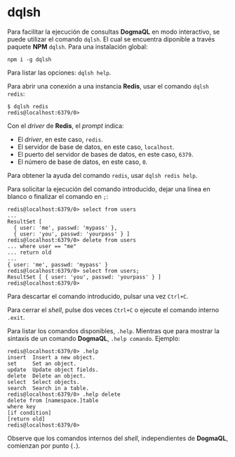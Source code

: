 # dqlsh

Para facilitar la ejecución de consultas **DogmaQL** en modo interactivo, se puede utilizar el comando `dqlsh`.
El cual se encuentra diponible a través paquete **NPM** `dqlsh`.
Para una instalación global:

```
npm i -g dqlsh
```

Para listar las opciones: `dqlsh help`.

Para abrir una conexión a una instancia **Redis**, usar el comando `dqlsh redis`:

```
$ dqlsh redis
redis@localhost:6379/0>
```

Con el *driver* de **Redis**, el *prompt* indica:

- El *driver*, en este caso, `redis`.
- El servidor de base de datos, en este caso, `localhost`.
- El puerto del servidor de bases de datos, en este caso, `6379`.
- El número de base de datos, en este caso, `0`.

Para obtener la ayuda del comando `redis`, usar `dqlsh redis help`.

Para solicitar la ejecución del comando introducido, dejar una línea en blanco o finalizar el comando en `;`:

```
redis@localhost:6379/0> select from users
...
ResultSet [
  { user: 'me', passwd: 'mypass' },
  { user: 'you', passwd: 'yourpass' } ]
redis@localhost:6379/0> delete from users
... where user == "me"
... return old
...
{ user: 'me', passwd: 'mypass' }
redis@localhost:6379/0> select from users;
ResultSet [ { user: 'you', passwd: 'yourpass' } ]
redis@localhost:6379/0>
```

Para descartar el comando introducido, pulsar una vez `Ctrl+C`.

Para cerrar el *shell*, pulse dos veces `Ctrl+C` o ejecute el comando interno `.exit`.

Para listar los comandos disponibles, `.help`.
Mientras que para mostrar la sintaxis de un comando **DogmaQL**, `.help comando`.
Ejemplo:

```
redis@localhost:6379/0> .help
insert  Insert a new object.
set     Set an object.
update  Update object fields.
delete  Delete an object.
select  Select objects.
search  Search in a table.
redis@localhost:6379/0> .help delete
delete from [namespace.]table
where key
[if condition]
[return old]
redis@localhost:6379/0>
```

Observe que los comandos internos del *shell*, independientes de **DogmaQL**, comienzan por punto (`.`).
